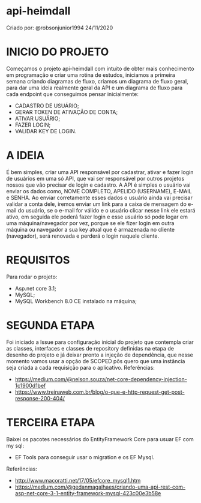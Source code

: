 # api-heimdall

Criado por: @robsonjunior1994
24/11/2020

# INICIO DO PROJETO
Começamos o projeto api-heimdall com intuito de obter mais conhecimento em programação e criar uma rotina de estudos, iniciamos a primeira semana criando diagramas de fluxo, criamos um diagrama de fluxo geral, para dar uma ideia realmente geral da API e um diagrama de fluxo para cada endpoint que conseguimos pensar inicialmente:

- CADASTRO DE USUÁRIO;
- GERAR TOKEN DE ATIVAÇÃO DE CONTA;
- ATIVAR USUÁRIO;
- FAZER LOGIN;
- VALIDAR KEY DE LOGIN.

# A IDEIA 
É bem simples, criar uma API responsável por cadastrar, ativar e fazer login de usuários em uma só API, que vai ser responsável por outros projetos nossos que vão precisar de login e cadastro. A API é simples o usuário vai enviar os dados como, NOME COMPLETO, APELIDO (USERNAME), E-MAIL e SENHA. 
Ao enviar corretamente esses dados o usuário ainda vai precisar validar a conta dele, iremos enviar um link para a caixa de mensagem do e-mail do usuário, se o e-mail for válido e o usuário clicar nesse link ele estará ativo, em seguida ele poderá fazer login e esse usuário só pode logar em uma máquina/navegador por vez, porque se ele fizer login em outra máquina ou navegador a sua key atual que é armazenada no cliente (navegador), será renovada e perderá o login naquele cliente.

# REQUISITOS 
Para rodar o projeto:
- Asp.net core 3.1;
- MySQL;
- MySQL Workbench 8.0 CE instalado na máquina;

# SEGUNDA ETAPA
Foi iniciado a Issue para configuração inicial do projeto que contempla criar as classes, interfaces e classes de repository definidas na etapa de desenho do projeto e já deixar pronto a injeção de dependência, que nesse momento vamos usar a opção de SCOPED pôs quero que uma instância seja criada a cada requisição para o aplicativo.
Referências:
- https://medium.com/@nelson.souza/net-core-dependency-injection-1c1900d1bef
- https://www.treinaweb.com.br/blog/o-que-e-http-request-get-post-response-200-404/

# TERCEIRA ETAPA
Baixei os pacotes necessários do EntityFramework Core para usuar EF com my sql: 
  - EF Tools para conseguir usar o migration e os EF Mysql.
  
  Referências:
  - http://www.macoratti.net/17/05/efcore_mysql1.htm
  - https://medium.com/@gedanmagalhaes/criando-uma-api-rest-com-asp-net-core-3-1-entity-framework-mysql-423c00e3b58e
  
